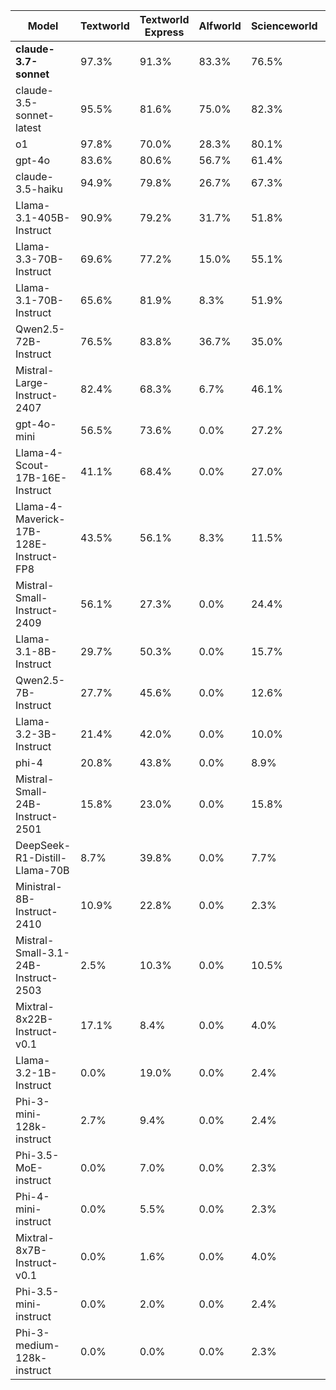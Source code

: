 <table class="model-scores">
    <thead>
    <tr>
        <th>Model</th>
        <th>Textworld</th>
        <th>Textworld Express</th>
        <th>Alfworld</th>
        <th>Scienceworld</th>
        <th>Jericho</th>
        <th>Overall</th>
    </tr>
    </thead>
    <tbody>
    <tr>
        <td><strong>claude-3.7-sonnet</strong></td>
        <td>97.3%</td>
        <td>91.3%</td>
        <td>83.3%</td>
        <td>76.5%</td>
        <td>12.5%</td>
        <td>52.5%</td>
    </tr>
    <tr>
        <td>claude-3.5-sonnet-latest</td>
        <td>95.5%</td>
        <td>81.6%</td>
        <td>75.0%</td>
        <td>82.3%</td>
        <td>9.6%</td>
        <td>50.4%</td>
    </tr>
    <tr>
        <td>o1</td>
        <td>97.8%</td>
        <td>70.0%</td>
        <td>28.3%</td>
        <td>80.1%</td>
        <td>10.1%</td>
        <td>44.1%</td>
    </tr>
    <tr>
        <td>gpt-4o</td>
        <td>83.6%</td>
        <td>80.6%</td>
        <td>56.7%</td>
        <td>61.4%</td>
        <td>5.6%</td>
        <td>40.6%</td>
    </tr>
    <tr>
        <td>claude-3.5-haiku</td>
        <td>94.9%</td>
        <td>79.8%</td>
        <td>26.7%</td>
        <td>67.3%</td>
        <td>5.0%</td>
        <td>39.6%</td>
    </tr>
    <tr>
        <td>Llama-3.1-405B-Instruct</td>
        <td>90.9%</td>
        <td>79.2%</td>
        <td>31.7%</td>
        <td>51.8%</td>
        <td>6.1%</td>
        <td>36.4%</td>
    </tr>
    <tr>
        <td>Llama-3.3-70B-Instruct</td>
        <td>69.6%</td>
        <td>77.2%</td>
        <td>15.0%</td>
        <td>55.1%</td>
        <td>4.5%</td>
        <td>32.8%</td>
    </tr>
    <tr>
        <td>Llama-3.1-70B-Instruct</td>
        <td>65.6%</td>
        <td>81.9%</td>
        <td>8.3%</td>
        <td>51.9%</td>
        <td>5.3%</td>
        <td>32.0%</td>
    </tr>
    <tr>
        <td>Qwen2.5-72B-Instruct</td>
        <td>76.5%</td>
        <td>83.8%</td>
        <td>36.7%</td>
        <td>35.0%</td>
        <td>2.9%</td>
        <td>30.7%</td>
    </tr>
    <tr>
        <td>Mistral-Large-Instruct-2407</td>
        <td>82.4%</td>
        <td>68.3%</td>
        <td>6.7%</td>
        <td>46.1%</td>
        <td>5.8%</td>
        <td>30.3%</td>
    </tr>
    <tr>
        <td>gpt-4o-mini</td>
        <td>56.5%</td>
        <td>73.6%</td>
        <td>0.0%</td>
        <td>27.2%</td>
        <td>1.8%</td>
        <td>21.8%</td>
    </tr>
    <tr>
        <td>Llama-4-Scout-17B-16E-Instruct</td>
        <td>41.1%</td>
        <td>68.4%</td>
        <td>0.0%</td>
        <td>27.0%</td>
        <td>1.8%</td>
        <td>19.8%</td>
    </tr>
    <tr>
        <td>Llama-4-Maverick-17B-128E-Instruct-FP8</td>
        <td>43.5%</td>
        <td>56.1%</td>
        <td>8.3%</td>
        <td>11.5%</td>
        <td>2.0%</td>
        <td>15.5%</td>
    </tr>
    <tr>
        <td>Mistral-Small-Instruct-2409</td>
        <td>56.1%</td>
        <td>27.3%</td>
        <td>0.0%</td>
        <td>24.4%</td>
        <td>1.4%</td>
        <td>14.8%</td>
    </tr>
    <tr>
        <td>Llama-3.1-8B-Instruct</td>
        <td>29.7%</td>
        <td>50.3%</td>
        <td>0.0%</td>
        <td>15.7%</td>
        <td>2.3%</td>
        <td>13.9%</td>
    </tr>
    <tr>
        <td>Qwen2.5-7B-Instruct</td>
        <td>27.7%</td>
        <td>45.6%</td>
        <td>0.0%</td>
        <td>12.6%</td>
        <td>0.7%</td>
        <td>11.7%</td>
    </tr>
    <tr>
        <td>Llama-3.2-3B-Instruct</td>
        <td>21.4%</td>
        <td>42.0%</td>
        <td>0.0%</td>
        <td>10.0%</td>
        <td>1.5%</td>
        <td>10.4%</td>
    </tr>
    <tr>
        <td>phi-4</td>
        <td>20.8%</td>
        <td>43.8%</td>
        <td>0.0%</td>
        <td>8.9%</td>
        <td>1.6%</td>
        <td>10.3%</td>
    </tr>
    <tr>
        <td>Mistral-Small-24B-Instruct-2501</td>
        <td>15.8%</td>
        <td>23.0%</td>
        <td>0.0%</td>
        <td>15.8%</td>
        <td>1.4%</td>
        <td>8.8%</td>
    </tr>
    <tr>
        <td>DeepSeek-R1-Distill-Llama-70B</td>
        <td>8.7%</td>
        <td>39.8%</td>
        <td>0.0%</td>
        <td>7.7%</td>
        <td>1.3%</td>
        <td>8.4%</td>
    </tr>
    <tr>
        <td>Ministral-8B-Instruct-2410</td>
        <td>10.9%</td>
        <td>22.8%</td>
        <td>0.0%</td>
        <td>2.3%</td>
        <td>0.4%</td>
        <td>4.6%</td>
    </tr>
    <tr>
        <td>Mistral-Small-3.1-24B-Instruct-2503</td>
        <td>2.5%</td>
        <td>10.3%</td>
        <td>0.0%</td>
        <td>10.5%</td>
        <td>0.8%</td>
        <td>4.5%</td>
    </tr>
    <tr>
        <td>Mixtral-8x22B-Instruct-v0.1</td>
        <td>17.1%</td>
        <td>8.4%</td>
        <td>0.0%</td>
        <td>4.0%</td>
        <td>0.4%</td>
        <td>3.7%</td>
    </tr>
    <tr>
        <td>Llama-3.2-1B-Instruct</td>
        <td>0.0%</td>
        <td>19.0%</td>
        <td>0.0%</td>
        <td>2.4%</td>
        <td>0.6%</td>
        <td>3.3%</td>
    </tr>
    <tr>
        <td>Phi-3-mini-128k-instruct</td>
        <td>2.7%</td>
        <td>9.4%</td>
        <td>0.0%</td>
        <td>2.4%</td>
        <td>0.3%</td>
        <td>2.2%</td>
    </tr>
    <tr>
        <td>Phi-3.5-MoE-instruct</td>
        <td>0.0%</td>
        <td>7.0%</td>
        <td>0.0%</td>
        <td>2.3%</td>
        <td>0.4%</td>
        <td>1.7%</td>
    </tr>
    <tr>
        <td>Phi-4-mini-instruct</td>
        <td>0.0%</td>
        <td>5.5%</td>
        <td>0.0%</td>
        <td>2.3%</td>
        <td>0.5%</td>
        <td>1.5%</td>
    </tr>
    <tr>
        <td>Mixtral-8x7B-Instruct-v0.1</td>
        <td>0.0%</td>
        <td>1.6%</td>
        <td>0.0%</td>
        <td>4.0%</td>
        <td>0.3%</td>
        <td>1.3%</td>
    </tr>
    <tr>
        <td>Phi-3.5-mini-instruct</td>
        <td>0.0%</td>
        <td>2.0%</td>
        <td>0.0%</td>
        <td>2.4%</td>
        <td>0.5%</td>
        <td>1.0%</td>
    </tr>
    <tr>
        <td>Phi-3-medium-128k-instruct</td>
        <td>0.0%</td>
        <td>0.0%</td>
        <td>0.0%</td>
        <td>2.3%</td>
        <td>0.3%</td>
        <td>0.7%</td>
    </tr>
    </tbody>
</table>